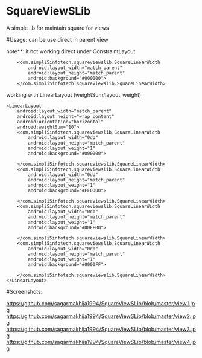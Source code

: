 # SquareViewSLib
A simple lib for maintain square for views


#Usage:
can be use direct in parent view

note**: it not working direct under ConstraintLayout

		<com.simpli5infotech.squareviewslib.SquareLinearWidth
			android:layout_width="match_parent"
			android:layout_height="match_parent"
			android:background="#000000">            
		</com.simpli5infotech.squareviewslib.SquareLinearWidth>
		
working with LinearLayout (weightSum/layout_weight)
		
	<LinearLayout
        android:layout_width="match_parent"
        android:layout_height="wrap_content"
        android:orientation="horizontal"
        android:weightSum="10">
        <com.simpli5infotech.squareviewslib.SquareLinearWidth
            android:layout_width="0dp"
            android:layout_height="match_parent"
            android:layout_weight="1"
            android:background="#000000">

        </com.simpli5infotech.squareviewslib.SquareLinearWidth>
        <com.simpli5infotech.squareviewslib.SquareLinearWidth
            android:layout_width="0dp"
            android:layout_height="match_parent"
            android:layout_weight="1"
            android:background="#FF0000">

        </com.simpli5infotech.squareviewslib.SquareLinearWidth>
        <com.simpli5infotech.squareviewslib.SquareLinearWidth
            android:layout_width="0dp"
            android:layout_height="match_parent"
            android:layout_weight="1"
            android:background="#00FF00">

        </com.simpli5infotech.squareviewslib.SquareLinearWidth>
        <com.simpli5infotech.squareviewslib.SquareLinearWidth
            android:layout_width="0dp"
            android:layout_height="match_parent"
            android:layout_weight="1"
            android:background="#0000FF">

        </com.simpli5infotech.squareviewslib.SquareLinearWidth>
    </LinearLayout>


#Screenshots:

https://github.com/sagarmakhija1994/SquareViewSLib/blob/master/view1.jpg
https://github.com/sagarmakhija1994/SquareViewSLib/blob/master/view2.jpg
https://github.com/sagarmakhija1994/SquareViewSLib/blob/master/view3.jpg
https://github.com/sagarmakhija1994/SquareViewSLib/blob/master/view4.jpg
